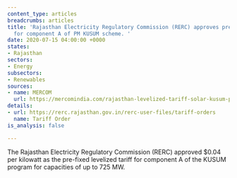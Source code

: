 ```yaml
---
content_type: articles
breadcrumbs: articles
title: 'Rajasthan Electricity Regulatory Commission (RERC) approves pre-fixed tariff
  for component A of PM KUSUM scheme. '
date: 2020-07-15 04:00:00 +0000
states:
- Rajasthan
sectors:
- Energy
subsectors:
- Renewables
sources:
- name: MERCOM
  url: https://mercomindia.com/rajasthan-levelized-tariff-solar-kusum-program/
details:
- url: https://rerc.rajasthan.gov.in/rerc-user-files/tariff-orders
  name: Tariff Order
is_analysis: false

---
```

The Rajasthan Electricity Regulatory Commission (RERC) approved $0.04 per kilowatt as the pre-fixed levelized tariff for component A of the KUSUM program for capacities of up to 725 MW.